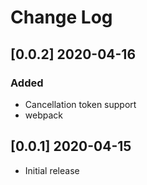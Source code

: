 # Change Log

## [0.0.2] 2020-04-16

### Added

- Cancellation token support
- webpack

## [0.0.1] 2020-04-15

- Initial release
